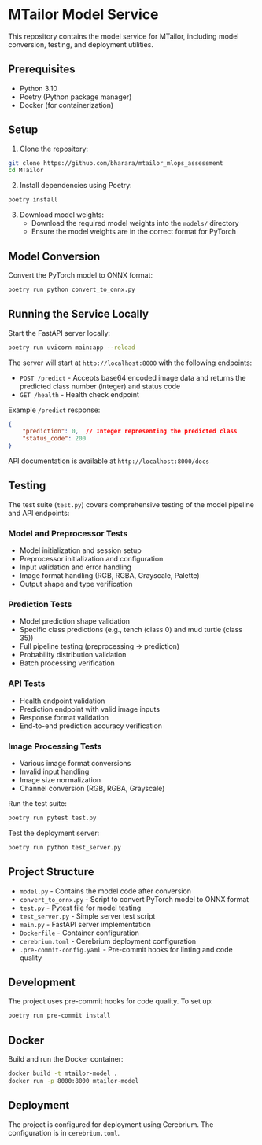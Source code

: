 # MTailor Model Service

This repository contains the model service for MTailor, including model conversion, testing, and deployment utilities.

## Prerequisites

- Python 3.10
- Poetry (Python package manager)
- Docker (for containerization)

## Setup

1. Clone the repository:
```bash
git clone https://github.com/bharara/mtailor_mlops_assessment
cd MTailor
```

2. Install dependencies using Poetry:
```bash
poetry install
```

3. Download model weights:
   - Download the required model weights into the `models/` directory
   - Ensure the model weights are in the correct format for PyTorch

## Model Conversion

Convert the PyTorch model to ONNX format:
```bash
poetry run python convert_to_onnx.py
```

## Running the Service Locally

Start the FastAPI server locally:
```bash
poetry run uvicorn main:app --reload
```

The server will start at `http://localhost:8000` with the following endpoints:
- `POST /predict` - Accepts base64 encoded image data and returns the predicted class number (integer) and status code
- `GET /health` - Health check endpoint

Example `/predict` response:
```json
{
    "prediction": 0,  // Integer representing the predicted class
    "status_code": 200
}
```

API documentation is available at `http://localhost:8000/docs`

## Testing

The test suite (`test.py`) covers comprehensive testing of the model pipeline and API endpoints:

### Model and Preprocessor Tests
- Model initialization and session setup
- Preprocessor initialization and configuration
- Input validation and error handling
- Image format handling (RGB, RGBA, Grayscale, Palette)
- Output shape and type verification

### Prediction Tests
- Model prediction shape validation
- Specific class predictions (e.g., tench (class 0) and mud turtle (class 35))
- Full pipeline testing (preprocessing → prediction)
- Probability distribution validation
- Batch processing verification

### API Tests
- Health endpoint validation
- Prediction endpoint with valid image inputs
- Response format validation
- End-to-end prediction accuracy verification

### Image Processing Tests
- Various image format conversions
- Invalid input handling
- Image size normalization
- Channel conversion (RGB, RGBA, Grayscale)

Run the test suite:
```bash
poetry run pytest test.py
```

Test the deployment server:
```bash
poetry run python test_server.py
```

## Project Structure

- `model.py` - Contains the model code after conversion
- `convert_to_onnx.py` - Script to convert PyTorch model to ONNX format
- `test.py` - Pytest file for model testing
- `test_server.py` - Simple server test script
- `main.py` - FastAPI server implementation
- `Dockerfile` - Container configuration
- `cerebrium.toml` - Cerebrium deployment configuration
- `.pre-commit-config.yaml` - Pre-commit hooks for linting and code quality

## Development

The project uses pre-commit hooks for code quality. To set up:
```bash
poetry run pre-commit install
```

## Docker

Build and run the Docker container:
```bash
docker build -t mtailor-model .
docker run -p 8000:8000 mtailor-model
```

## Deployment

The project is configured for deployment using Cerebrium. The configuration is in `cerebrium.toml`.
